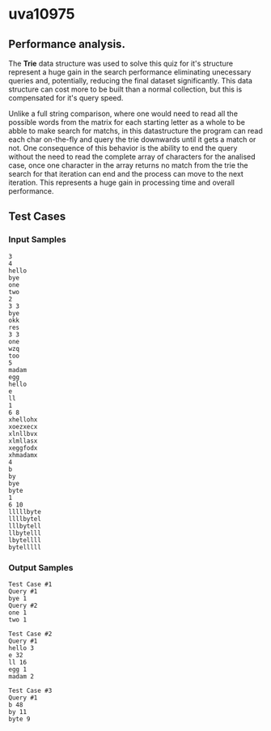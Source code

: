 # uva10975

## Performance analysis.

The **Trie** data structure was used to solve this quiz for it's structure represent a huge gain in the search performance eliminating unecessary queries and, potentially, reducing the final dataset significantly.
This data structure can cost more to be built than a normal collection, but this is compensated for it's query speed. 

Unlike a full string comparison, where one would need to read all the possible words from the matrix for each starting letter as a whole to be abble to make search for matchs, in this datastructure the program can read each char on-the-fly and query the trie downwards until it gets a match or not. One consequence of this behavior is the  ability to end the query without the need to read the complete array of characters for the analised case, once one character in the array returns no match from the trie the search for that iteration can end and the process can move to the next iteration. This represents a huge gain in processing time and overall performance.

## Test Cases

### Input Samples

```
3
4
hello
bye
one
two
2
3 3
bye
okk
res
3 3
one
wzq
too
5
madam
egg
hello
e
ll
1
6 8
xhellohx
xoezxecx
xlnllbvx
xlmllasx
xeggfodx
xhmadamx
4
b
by
bye
byte
1
6 10
lllllbyte
llllbytel
lllbytell
llbytelll
lbytellll
bytelllll
```

### Output Samples

```
Test Case #1
Query #1
bye 1
Query #2
one 1
two 1

Test Case #2
Query #1
hello 3
e 32
ll 16
egg 1
madam 2

Test Case #3
Query #1
b 48
by 11
byte 9
```